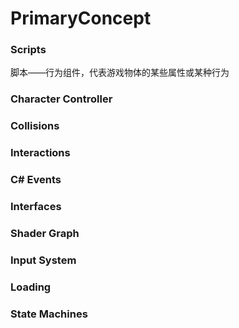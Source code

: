 # PrimaryConcept

### Scripts <a href="#h2-scripts" id="h2-scripts"></a>

脚本——行为组件，代表游戏物体的某些属性或某种行为

### Character Controller <a href="#character-controller" id="character-controller"></a>

### Collisions <a href="#collisions" id="collisions"></a>

### Interactions <a href="#interactions" id="interactions"></a>

### C# Events <a href="#c-events" id="c-events"></a>

### Interfaces <a href="#interfaces" id="interfaces"></a>

### Shader Graph <a href="#shader-graph" id="shader-graph"></a>

### Input System <a href="#input-system" id="input-system"></a>

### Loading <a href="#loading" id="loading"></a>

### State Machines <a href="#state-machines" id="state-machines"></a>
